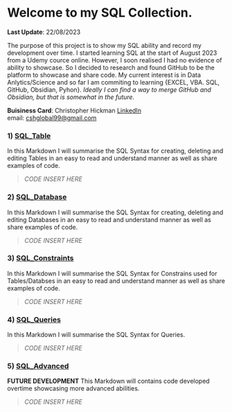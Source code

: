 # Welcome to my SQL Collection.
**Last Update**: 22/08/2023  

The purpose of this project is to show my SQL ability and record my development over time. I started learning SQL at the start of August 2023 from a Udemy cource online. However, I soon realised I had no evidence of ability to showcase. So I decided to research and found GitHub to be the platform to showcase and share code. My current interest is in Data Anlytics/Science and so far I am commiting to learning {EXCEL, VBA. SQL, GitHub, Obsidian, Pyhon}. *Ideally I can find a way to merge GitHub and Obsidian, but that is somewhat in the future.*  

**Buisiness Card**: Christopher Hickman [LinkedIn](https://www.linkedin.com/in/cshglobal99/)  
email: [cshglobal99@gmail.com](mailto:cshcyp@gmail.com)


### 1) [SQL_Table](https://github.com/cshglobal99/SQL_Collection/blob/main/SQL_Table.md)
In this Markdown I will summarise the SQL Syntax for creating, deleting and editing Tables in an easy to read and understand manner as well as share examples of code.  
> *CODE INSERT HERE*  

### 2) [SQL_Database](https://github.com/cshglobal99/SQL_Collection/blob/main/SQL_Database.md)
In this Markdown I will summarise the SQL Syntax for creating, deleting and editing Databases in an easy to read and understand manner as well as share examples of code.  
> *CODE INSERT HERE*  


### 3) [SQL_Constraints](https://github.com/cshglobal99/SQL_Collection/blob/main/SQL_Constraints.md)
In this Markdown I will summarise the SQL Syntax for Constrains used for Tables/Databses in an easy to read and understand manner as well as share examples of code.  
> *CODE INSERT HERE*  

 
### 4) [SQL_Queries](https://github.com/cshglobal99/SQL_Collection/blob/main/SQL_Queries.md)
In this Markdown I will summarise the SQL Syntax for Queries.
> *CODE INSERT HERE*  

### 5) [SQL_Advanced](https://github.com/cshglobal99/SQL_Collection/blob/main/SQL_Advanced.md)
**FUTURE DEVELOPMENT** This Markdown will contains code developed overtime showcasing more advanced abilities.
> *CODE INSERT HERE*  
